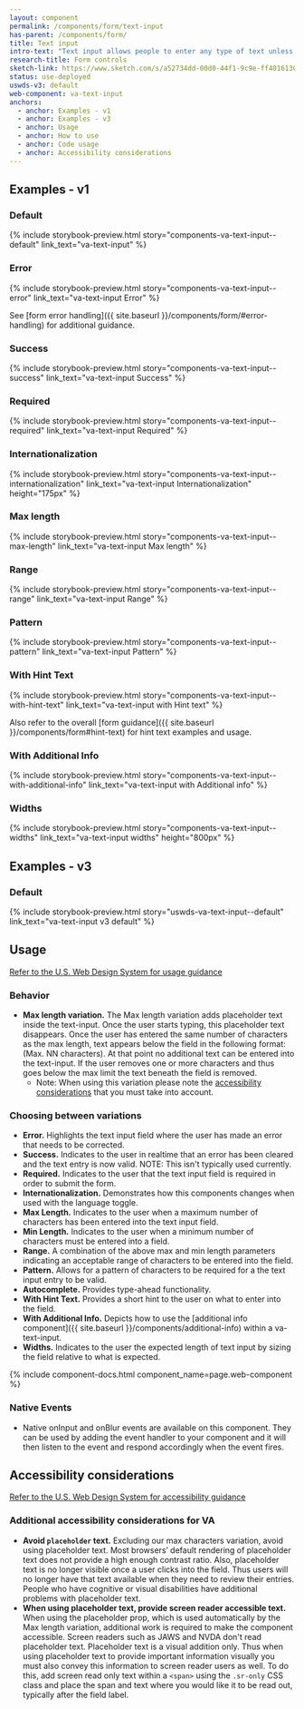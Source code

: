 ```yaml
---
layout: component
permalink: /components/form/text-input
has-parent: /components/form/
title: Text input
intro-text: "Text input allows people to enter any type of text unless otherwise restricted."
research-title: Form controls
sketch-link: https://www.sketch.com/s/a52734dd-00d0-44f1-9c9e-ff4016130e5c/p/04A043C5-65CA-43BB-88F2-E17EF8B12D7D/canvas
status: use-deployed
uswds-v3: default
web-component: va-text-input
anchors:
  - anchor: Examples - v1
  - anchor: Examples - v3
  - anchor: Usage
  - anchor: How to use
  - anchor: Code usage
  - anchor: Accessibility considerations
---
```


## Examples - v1

### Default

{% include storybook-preview.html story="components-va-text-input--default" link_text="va-text-input" %}

### Error
{% include storybook-preview.html story="components-va-text-input--error" link_text="va-text-input Error" %}

See [form error handling]({{ site.baseurl }}/components/form/#error-handling) for additional guidance.

### Success
{% include storybook-preview.html story="components-va-text-input--success" link_text="va-text-input Success" %}

### Required
{% include storybook-preview.html story="components-va-text-input--required" link_text="va-text-input Required" %}

### Internationalization
{% include storybook-preview.html story="components-va-text-input--internationalization" link_text="va-text-input Internationalization" height="175px" %}

### Max length
{% include storybook-preview.html story="components-va-text-input--max-length" link_text="va-text-input Max length" %}

### Range
{% include storybook-preview.html story="components-va-text-input--range" link_text="va-text-input Range" %}

### Pattern
{% include storybook-preview.html story="components-va-text-input--pattern" link_text="va-text-input Pattern" %}

### With Hint Text

{% include storybook-preview.html story="components-va-text-input--with-hint-text" link_text="va-text-input with Hint text" %}

Also refer to the overall [form guidance]({{ site.baseurl }}/components/form#hint-text) for hint text examples and usage.

### With Additional Info

{% include storybook-preview.html story="components-va-text-input--with-additional-info" link_text="va-text-input with Additional info" %}

### Widths

{% include storybook-preview.html story="components-va-text-input--widths" link_text="va-text-input widths" height="800px" %}

## Examples - v3

### Default

{% include storybook-preview.html story="uswds-va-text-input--default" link_text="va-text-input v3 default" %}

## Usage

<a class="vads-c-action-link--blue" href="https://designsystem.digital.gov/components/text-input/">Refer to the U.S. Web Design System for usage guidance</a>

### Behavior

* **Max length variation.** The Max length variation adds placeholder text inside the text-input. Once the user starts typing, this placeholder text disappears. Once the user has entered the same number of characters as the max length, text appears below the field in the following format: (Max. NN characters). At that point no additional text can be entered into the text-input. If the user removes one or more characters and thus goes below the max limit the text beneath the field is removed.
  * Note: When using this variation please note the [accessibility considerations](#accessibility-considerations) that you must take into account.

### Choosing between variations

* **Error.** Highlights the text input field where the user has made an error that needs to be corrected.
* **Success.** Indicates to the user in realtime that an error has been cleared and the text entry is now valid. NOTE: This isn't typically used currently.
* **Required.** Indicates to the user that the text input field is required in order to submit the form.
* **Internationalization.** Demonstrates how this components changes when used with the language toggle.
* **Max Length.** Indicates to the user when a maximum number of characters has been entered into the text input field.
* **Min Length.** Indicates to the user when a minimum number of characters must be entered into a field.
* **Range.** A combination of the above max and min length parameters indicating an acceptable range of characters to be entered into the field.
* **Pattern.** Allows for a pattern of characters to be required for a the text input entry to be valid.
* **Autocomplete.** Provides type-ahead functionality. 
* **With Hint Text.** Provides a short hint to the user on what to enter into the field.
* **With Additional Info.** Depicts how to use the [additional info component]({{ site.baseurl }}/components/additional-info) within a va-text-input. 
* **Widths.** Indicates to the user the expected length of text input by sizing the field relative to what is expected.

{% include component-docs.html component_name=page.web-component %}

### Native Events

- Native onInput and onBlur events are available on this component. They can be used by adding the event handler to your component and it will then listen to the event and respond accordingly when the event fires.

## Accessibility considerations

<a class="vads-c-action-link--blue" href="https://designsystem.digital.gov/components/text-input/#accessibility-text-input">Refer to the U.S. Web Design System for accessibility guidance</a>

### Additional accessibility considerations for VA

* **Avoid `placeholder` text.** Excluding our max characters variation, avoid using placeholder text. Most browsers’ default rendering of placeholder text does not provide a high enough contrast ratio. Also, placeholder text is no longer visible once a user clicks into the field. Thus users will no longer have that text available when they need to review their entries. People who have cognitive or visual disabilities have additional problems with placeholder text.
* **When using placeholder text, provide screen reader accessible text.** When using the placeholder prop, which is used automatically by the Max length variation, additional work is required to make the component accessible. Screen readers such as JAWS and NVDA don't read placeholder text. Placeholder text is a visual addition only. Thus when using placeholder text to provide important information visually you must also convey this information to screen reader users as well. To do this, add screen read only text within a `<span>` using the `.sr-only` CSS class and place the span and text where you would like it to be read out, typically after the field label. 